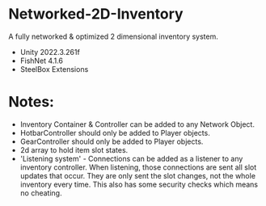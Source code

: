 # Networked-2D-Inventory
A fully networked &amp; optimized 2 dimensional inventory system. 

* Unity 2022.3.261f
* FishNet 4.1.6
* SteelBox Extensions

# Notes:
* Inventory Container & Controller can be added to any Network Object.
* HotbarController should only be added to Player objects.
* GearController should only be added to Player objects.
* 2d array to hold item slot states.
* 'Listening system' - Connections can be added as a listener to any inventory controller. When listening, those connections are sent all slot updates that occur. They are only sent the slot changes, not the whole inventory every time. This also has some security checks which means no cheating.
